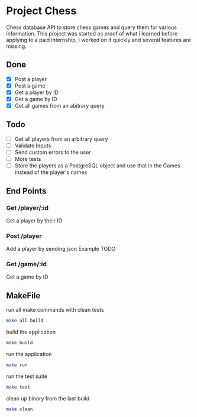 
# Project Chess

Chess database API to store chess games and query them for various information.
This project was started as proof of what i learned before applying to a paid internship, I worked on it quickly and several features are missing.

## Done
- [x] Post a player
- [x] Post a game
- [x] Get a player by ID
- [x] Get a game by ID
- [x] Get all games from an abitrary query
## Todo
- [ ] Get all players from an arbitrary query
- [ ] Validate Inputs
- [ ] Send custom errors to the user
- [ ] More tests
- [ ] Store the players as a PostgreSQL object and use that in the Games instead of the player's names

## End Points
### Get /player/:id
  Get a player by their ID
### Post /player
  Add a player by sending json
  Example TODO
### Get /game/:id
  Get a game by ID
## MakeFile

run all make commands with clean tests
```bash
make all build
```

build the application
```bash
make build
```

run the application
```bash
make run
```

run the test suite
```bash
make test
```

clean up binary from the last build
```bash
make clean
```
	
